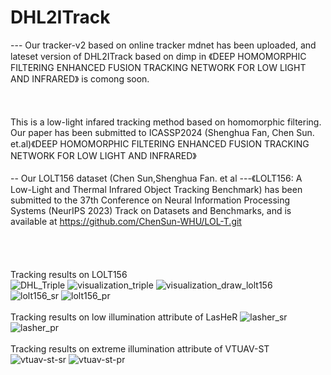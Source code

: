 # DHL2ITrack <br>
--- Our tracker-v2 based on online tracker mdnet has been uploaded, and lateset version of DHL2ITrack based on dimp in 《DEEP HOMOMORPHIC FILTERING ENHANCED FUSION TRACKING NETWORK FOR LOW LIGHT AND INFRARED》 is comong soon.<br><br><br><br>
This is a low-light infared tracking method based on homomorphic filtering. Our paper has been submitted to ICASSP2024 (Shenghua Fan, Chen Sun. et.al)《DEEP HOMOMORPHIC FILTERING ENHANCED FUSION TRACKING NETWORK FOR LOW LIGHT AND INFRARED》<br><br>
-- Our LOLT156 dataset (Chen Sun,Shenghua Fan. et al ---《LOLT156: A Low-Light and Thermal Infrared Object Tracking Benchmark) has been submitted to the 37th Conference on Neural Information Processing Systems (NeurIPS 2023) Track on Datasets and Benchmarks, and is available at https://github.com/ChenSun-WHU/LOL-T.git <br><br><br><br><br>
Tracking results on LOLT156  
![DHL_Triple](https://github.com/JackjackFan/DHL2ITrack/assets/39787448/ede5ee71-c88b-4d9e-9f85-e1a02b54a476)
![visualization_triple](https://github.com/JackjackFan/DHL2ITrack/assets/39787448/39e2864d-488d-4e62-949e-5bb457f02aa0)
![visualization_draw_lolt156](https://github.com/JackjackFan/DHL2ITrack/assets/39787448/22bde45b-f52b-4260-bde1-1808bab89fc4)
<br>
![lolt156_sr](https://github.com/JackjackFan/DHL2ITrack/assets/39787448/443c7c10-369b-4401-84b2-4ccf79a5b4e3)
![lolt156_pr](https://github.com/JackjackFan/DHL2ITrack/assets/39787448/8c8da34b-a932-4c49-9361-35232a328272)
<br><br>
Tracking results on low illumination attribute of LasHeR 
![lasher_sr](https://github.com/JackjackFan/DHL2ITrack/assets/39787448/0c63d92d-5265-45c7-a343-fceb9bde469d)
![lasher_pr](https://github.com/JackjackFan/DHL2ITrack/assets/39787448/945c0cc3-d0d9-4077-9716-cc11dc316c6f)
<br><br>
Tracking results on extreme illumination attribute of VTUAV-ST
![vtuav-st-sr](https://github.com/JackjackFan/DHL2ITrack/assets/39787448/504c85b6-1545-4fd2-955d-fe752a484b92)
![vtuav-st-pr](https://github.com/JackjackFan/DHL2ITrack/assets/39787448/b5ffd871-a08b-4596-a433-7b8be0efe614)
